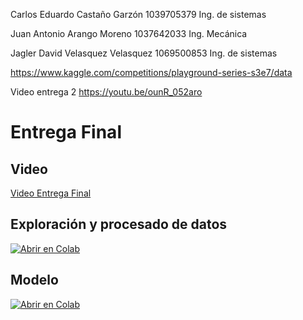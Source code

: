 Carlos Eduardo Castaño Garzón
1039705379
Ing. de sistemas

Juan Antonio Arango Moreno
1037642033
Ing. Mecánica

Jagler David Velasquez Velasquez
1069500853
Ing. de sistemas

https://www.kaggle.com/competitions/playground-series-s3e7/data 

Video entrega 2 https://youtu.be/ounR_052aro

# Entrega Final

## Video

[Video Entrega Final]( https://youtu.be/zUiXuPY7RkM )

## Exploración y procesado de datos

[![Abrir en Colab](https://colab.research.google.com/assets/colab-badge.svg)](https://colab.research.google.com/drive/1rfgXt93qdeNjfcHngbC3ITyBj6cdsTUl)

## Modelo

[![Abrir en Colab](https://colab.research.google.com/assets/colab-badge.svg)](https://colab.research.google.com/drive/1caX280GX04Zt44BBU2e4tqyZezP-qQQW#scrollTo=lOLkHfrz67_l)
